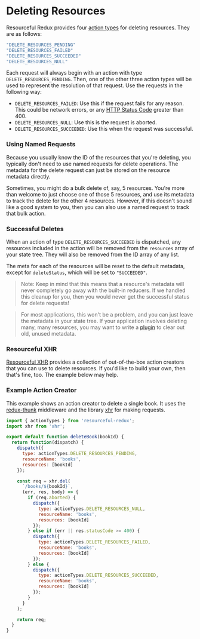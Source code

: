 # Deleting Resources

Resourceful Redux provides four [action types](./faq/action-types.md) for
deleting resources. They are as follows:

```js
"DELETE_RESOURCES_PENDING"
"DELETE_RESOURCES_FAILED"
"DELETE_RESOURCES_SUCCEEDED"
"DELETE_RESOURCES_NULL"
```

Each request will always begin with an action with type
`DELETE_RESOURCES_PENDING`. Then, one of the other three action types will be
used to represent the resolution of that request. Use the requests in the
following way:

- `DELETE_RESOURCES_FAILED`: Use this if the request fails for any reason. This
  could be network errors, or any
  [HTTP Status Code](https://en.wikipedia.org/wiki/List_of_HTTP_status_codes)
  greater than 400.
- `DELETE_RESOURCES_NULL`: Use this is the request is aborted.
- `DELETE_RESOURCES_SUCCEEDED`: Use this when the request was successful.

### Using Named Requests

Because you usually know the ID of the resources that you're deleting, you
typically don't need to use named requests for delete operations. The metadata
for the delete request can just be stored on the resource metadata directly.

Sometimes, you might do a bulk delete of, say, 5 resources. You're more than
welcome to just choose one of those 5 resources, and use its metadata to track the
delete for the other 4 resources. However, if this doesn't sound like a good system
to you, then you can also use a named request to track that bulk action.

### Successful Deletes

When an action of type `DELETE_RESOURCES_SUCCEEDED` is dispatched, any resources
included in the action will be removed from the `resources` array of your state
tree. They will also be removed from the ID array of any list.

The meta for each of the resources will be reset to the default metadata,
except for `deleteStatus`, which will be set to `"SUCCEEDED"`.

> Note: Keep in mind that this means that a resource's metadata will never
  completely go away with the built-in reducers. If we handled this cleanup for
  you, then you would never get the successful status for delete requests!

> For most applications, this won't be a problem, and you can just leave the
  metadata in your state tree. If your application involves deleting many, many
  resources, you may want to write a [plugin](/docs/guides/plugins.md) to clear
  out old, unused metadata.

### Resourceful XHR

[Resourceful XHR](/docs/extras/resourceful-xhr.md) 
provides a collection of out-of-the-box action creators that you can use to 
delete resources. If you'd like to build your own, then that's fine, too. 
The example below may help.

### Example Action Creator

This example shows an action creator to delete a single book. It uses the
[redux-thunk](https://github.com/gaearon/redux-thunk) middleware and the
library [xhr](https://github.com/naugtur/xhr) for making requests.

```js
import { actionTypes } from 'resourceful-redux';
import xhr from 'xhr';

export default function deleteBook(bookId) {
  return function(dispatch) {
    dispatch({
      type: actionTypes.DELETE_RESOURCES_PENDING,
      resourceName: 'books',
      resources: [bookId]
    });

    const req = xhr.del(
      `/books/${bookId}`,
      (err, res, body) => {
        if (req.aborted) {
          dispatch({
            type: actionTypes.DELETE_RESOURCES_NULL,
            resourceName: 'books',
            resources: [bookId]
          });
        } else if (err || res.statusCode >= 400) {
          dispatch({
            type: actionTypes.DELETE_RESOURCES_FAILED,
            resourceName: 'books',
            resources: [bookId]
          });
        } else {
          dispatch({
            type: actionTypes.DELETE_RESOURCES_SUCCEEDED,
            resourceName: 'books',
            resources: [bookId]
          });
        }
      }
    );

    return req;
  }
}
```
